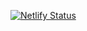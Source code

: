 [![Netlify Status](https://api.netlify.com/api/v1/badges/2a6cf8d6-f5a6-457d-95a5-e88d316bb0c6/deploy-status)](https://app.netlify.com/sites/sruthikassavedsites/deploys)
